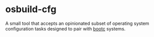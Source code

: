 # osbuild-cfg

A small tool that accepts an opinionated subset of operating system configuration
tasks designed to pair with [bootc](https://github.com/containers/bootc) systems.

